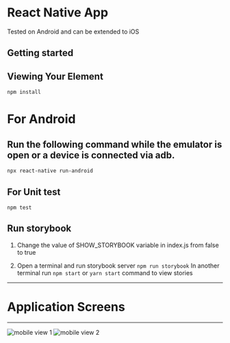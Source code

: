 # React Native App

Tested on Android and can be extended to iOS

## Getting started

## Viewing Your Element

```npm install```

# For Android
## Run the following command while the emulator is open or a device is connected via adb.
```npx react-native run-android```

## For Unit test
 ```npm test```

 ## Run storybook
 1. Change the value of SHOW_STORYBOOK variable in index.js from false to true

2. Open a terminal and run storybook server
```npm run storybook```
In another terminal run ```npm start``` or ```yarn start``` command to view stories

___

# Application Screens #
___

![mobile view 1](https://raw.githubusercontent.com/izharkhanit/React-Native-Boilerplate/master/documentation/list.PNG)
![mobile view 2](https://raw.githubusercontent.com/izharkhanit/React-Native-Boilerplate/master/documentation/details.PNG)